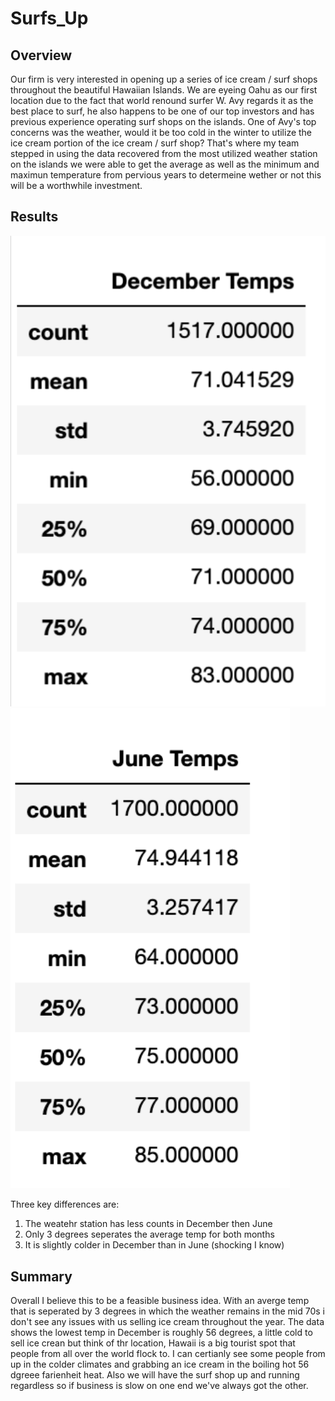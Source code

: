 # Surfs_Up

## Overview ##
  Our firm is very interested in opening up a series of ice cream / surf shops throughout the beautiful Hawaiian Islands. We are eyeing Oahu as our first location due to the fact that world renound surfer W. Avy regards it as the best place to surf, he also happens to be one of our top investors and has previous experience operating surf shops on the islands. One of Avy's top concerns was the weather, would it be too cold in the winter to utilize the ice cream portion of the ice cream / surf shop? That's where my team stepped in using the data recovered from the most utilized weather station on the islands we were able to get the average as well as the minimum and maximun temperature from pervious years to determeine wether or not this will be a worthwhile investment.
  
  ## Results ##
  ![Decmeber Temperatures:](https://github.com/DomKnowlage/Surfs_Up/blob/main/December_Temps.png)
  ![June Temperatures:](https://github.com/DomKnowlage/Surfs_Up/blob/main/June_Temps.png)
  
  Three key differences are:
  1. The weatehr station has less counts in December then June
  2. Only 3 degrees seperates the average temp for both months
  3. It is slightly colder in December than in June (shocking I know)

## Summary ##
Overall I believe this to be a feasible business idea. With an averge temp that is seperated by 3 degrees in which the weather remains in the mid 70s i don't see any issues with us selling ice cream throughout the year. The data shows the lowest temp in December is roughly 56 degrees, a little cold to sell ice crean but think of thr location, Hawaii is a big tourist spot that people from all over the world flock to. I can certianly see some people from up in the colder climates and grabbing an ice cream in the boiling hot 56 dgreee farienheit heat. Also we will have the surf shop up and running regardless so if business is slow on one end we've always got the other.

